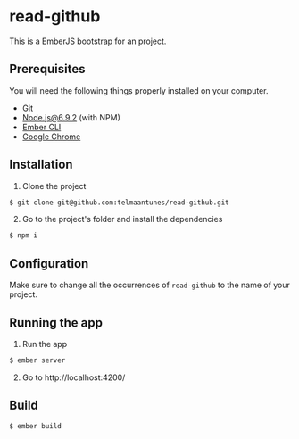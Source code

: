 # read-github

This is a EmberJS bootstrap for an project.

## Prerequisites

You will need the following things properly installed on your computer.

* [Git](https://git-scm.com/)
* [Node.js@6.9.2](https://nodejs.org/) (with NPM)
* [Ember CLI](https://ember-cli.com/)
* [Google Chrome](https://google.com/chrome/)

## Installation

1. Clone the project

```bash
$ git clone git@github.com:telmaantunes/read-github.git
```
2. Go to the project's folder and install the dependencies

```bash
$ npm i
```

## Configuration

Make sure to change all the occurrences of `read-github` to the name of your project.

## Running the app

1. Run the app

```bash
$ ember server
```

2. Go to http://localhost:4200/

## Build

```bash
$ ember build
```
